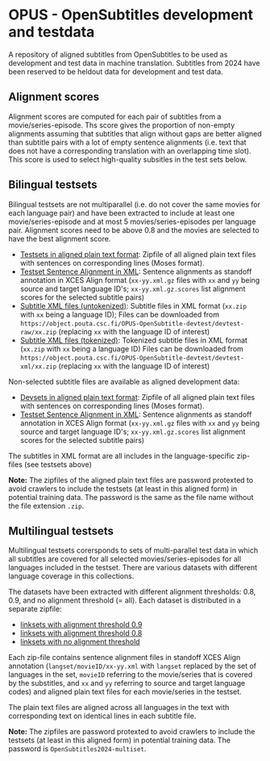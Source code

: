 
# OPUS - OpenSubtitles development and testdata

A repository of aligned subtitles from OpenSubtitles to be used as development and test data in machine translation. Subtitles from 2024 have been reserved to be heldout data for development and test data.



## Alignment scores

Alignment scores are computed for each pair of subtitles from a movie/series-episode. Ths score gives the proportion of non-empty alignments assuming that subtitles that align without gaps are better aligned than subtitle pairs with a lot of empty sentence alignments (i.e. text that does not have a corresponding translation with an overlapping time slot). This score is used to select high-quality subsitles in the test sets below.


## Bilingual testsets

Bilingual testsets are not multiparallel (i.e. do not cover the same movies for each language pair) and have been extracted to include at least one movie/series-episode and at most 5 movies/series-episodes per language pair. Alignment scores need to be above 0.8 and the movies are selected to have the best alignment score.

* [Testsets in aligned plain text format](https://object.pouta.csc.fi/OPUS-OpenSubtitles-devtest/OpenSubtitles2024-testset.zip): Zipfile of all aligned plain text files with sentences on corresponding lines (Moses format).
* [Testset Sentence Alignment in XML](devtest-xml/test): Sentence alignments as standoff annotation in XCES Align format (`xx-yy.xml.gz` files with `xx` and `yy` being source and target language ID's; `xx-yy.xml.gz.scores` list alignment scores for the selected subtitle pairs)
* [Subtitle XML files (untokenized)](devtest-raw): Subtitle files in XML format (`xx.zip` with `xx` being a language ID); Files can be downloaded from `https://object.pouta.csc.fi/OPUS-OpenSubtitle-devtest/devtest-raw/xx.zip` (replacing `xx` with the language ID of interest)
* [Subtitle XML files (tokenized)](devtest-xml): Tokenized subtitle files in XML format (`xx.zip` with `xx` being a language ID) Files can be downloaded from `https://object.pouta.csc.fi/OPUS-OpenSubtitle-devtest/devtest-xml/xx.zip` (replacing `xx` with the language ID of interest)


Non-selected subtitle files are available as aligned development data:


* [Devsets in aligned plain text format](https://object.pouta.csc.fi/OPUS-OpenSubtitles-devtest/OpenSubtitles2024-devset.zip): Zipfile of all aligned plain text files with sentences on corresponding lines (Moses format).
* [Testset Sentence Alignment in XML](devtest-xml/dev): Sentence alignments as standoff annotation in XCES Align format (`xx-yy.xml.gz` files with `xx` and `yy` being source and target language ID's; `xx-yy.xml.gz.scores` list alignment scores for the selected subtitle pairs)

The subtitles in XML format are all includes in the language-specific zip-files (see testsets above)


**Note:** The zipfiles of the aligned plain text files are password protexted to avoid crawlers to include the testsets (at least in this aligned form) in potential training data. The password is the same as the file name without the file extension `.zip`.


## Multilingual testsets

Multilingual testsets corersponds to sets of multi-parallel test data in which all subtitles are covered for all selected movies/series-episodes for all languages included in the testset. There are various datasets with different language coverage in this collections.


The datasets have been extracted with different alignment thresholds: 0.8, 0.9, and no alignment threshold (= all). Each dataset is distributed in a separate zipfile:

* [linksets with alignment threshold 0.9](devtest-xml/multi-linksets-0.9/)
* [linksets with alignment threshold 0.8](devtest-xml/multi-linksets-0.8/)
* [linksets with no alignment threshold](devtest-xml/multi-linksets-all/)


Each zip-file contains sentence alignment files in standoff XCES Align annotation (`langset/movieID/xx-yy.xml` with `langset` replaced by the set of languages in the set, `movieID` referring to the movie/series that is covered by the substitles, and `xx` and `yy` referring to source and target language codes) and aligned plain text files for each movie/series in the testset.

The plain text files are aligned across all languages in the text with corresponding text on identical lines in each subtitle file.

**Note:** The zipfiles are password protexted to avoid crawlers to include the testsets (at least in this aligned form) in potential training data. The password is `OpenSubtitles2024-multiset`.